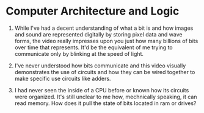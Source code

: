 
# Computer Architecture and Logic

1. While I've had a decent understanding of what a bit is and how images and sound are represented digitally by storing pixel data and wave forms, the video really impresses upon you just how many billions of bits over time that represents. It'd be the equivalent of me trying to communicate only by blinking at the speed of light.

2. I've never understood how bits communicate and this video visually demonstrates the use of circuits and how they can be wired together to make specific use circuits like adders.

3. I had never seen the inside of a CPU before or known how its circuits were organized. It's still unclear to me how, mechnically speaking, it can read memory. How does it pull the state of bits located in ram or drives?